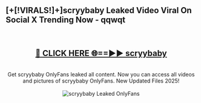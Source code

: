 <h2>[+[!VIRALS!]+]scryybaby Leaked Video Viral On Social X Trending Now - qqwqt</h2>
<br>
<div align="center">
<h2><a href="https://libra.edu.pl?scryybaby" rel="nofollow">🔴 CLICK HERE 🌐==►► scryybaby</a></h2>
<br>
Get scryybaby OnlyFans leaked all content. Now you can access all videos and pictures of scryybaby OnlyFans. New Updated Files 2025!
<br>
<br>
<a href="https://libra.edu.pl?scryybaby" rel="nofollow" data-target="animated-image.originalLink"><img src="https://i.ibb.co.com/WyWwxjT/player-gif2.gif" alt="scryybaby Leaked OnlyFans" style="max-width: 100%; display: inline-block;" data-target="animated-image.originalImage"></a>
</div>
<br>